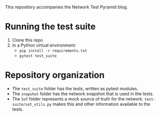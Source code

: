 This repository accompanies the Network Test Pyramid blog. 

# Running the test suite

1. Clone this repo
2. In a Python virtual environment: 
   - `pip install -r requirements.txt`
   - `pytest test_suite`

# Repository organization

- The `test_suite` folder has the tests, written as pytest modules. 
- The `snapshot` folder has the network snapshot that is used in the tests.
- The `SoT` folder represents a mock source of truth for the network. `test-suite/sot_utils.py` makes this and other information available to the tests. 